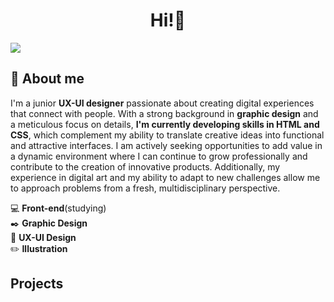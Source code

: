<div aling="center">
<h1 align="center">Hi!👋</h1>
</div>
<img src="https://i.imgur.com/sEObqMg.jpeg">



 ## 👤 About me  
I'm a junior <strong>UX-UI designer</strong> passionate about creating digital experiences that connect with people. With a strong
background in <strong>graphic design</strong> and a meticulous focus on details, <strong>I'm currently developing skills in HTML and CSS</strong>,
which complement my ability to translate creative ideas into functional and attractive interfaces. I am actively seeking
opportunities to add value in a dynamic environment where I can continue to grow professionally and contribute to the
creation of innovative products. Additionally, my experience in digital art and my ability to adapt to new challenges
allow me to approach problems from a fresh, multidisciplinary perspective.

💻 <strong>Front-end</strong>(studying)<br>✒️ <strong>Graphic Design</strong><br>📱 <strong>UX-UI Design</strong><br>✏️ <strong>Illustration</strong>

## Projects
